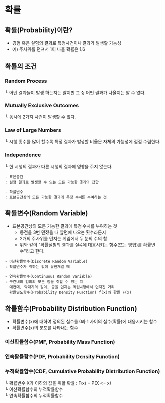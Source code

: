 # 확률
## 확률(Probability)이란?
- 경험 혹은 실험의 결과로 특정사건이나 결과가 발생할 가능성
- 예) 주사위를 던져서 1이 나올 확률은 1/6

## 확률의 조건
### Random Process
  └ 어떤 결과들이 발생 하는지는 알지만 그 중 어떤 결과가 나올지는 알 수 없다.
### Mutually Exclusive Outcomes
  └ 동시에 2가지 사건이 발생할 수 없다.
### Law of Large Numbers
  └ 시행 횟수를 많이 할수록 특정 결과가 발생할 비율은 자체의 가능성에 점점 수렴한다.
### Independence
  └ 한 시행의 결과가 다른 시행의 결과에 영향을 주지 않는다.
```
- 표본공간
: 실험 결과로 발생할 수 있는 모든 가능한 결과의 잡합

- 확률변수
: 표본공간상의 모든 가능한 결과에 특정 수치를 부여하는 것
```
## 확률변수(Random Variable)
- 표본공간상의 모든 가능한 결과에 특정 수치를 부여하는 것
  - 동전을 3번 던졌을 때 앞면에 나오는 횟수라든지
  - 2개의 주사위를 던지는 게임에서 두 눈의 수의 합
  - 위와 같이 "확률실험의 결과를 실수에 대응시키는 함수(또는 방법)를 확률변수"라고 한다.
```
- 이산확률변수(Discrete Random Variable)
: 확률변수가 취하는 값이 유한개일 때

- 연속확률변수(Continuous Random Variable)
: 구간내의 임의의 모든 점을 취할 수 있는 때
  예컨대, 막대기의 길이, 공을 던지는 독립시행에서 던져진 거리
  확률밀도함수(Probability Density Function) f(x)와 활률 F(x)
```

## 확률함수(Probability Distribution Function)
- 확률변수(x)에 대하여 정의된 실수를 0과 1 사이의 실수(확률)에 대응시키는 함수
- 확률변수(x)의 분포를 나타내는 함수

### 이산확률함수(PMF, Probability Mass Function)

### 연속활률함수(PDF, Probability Density Function)

### 누적확률함수(CDF, Cumulative Probability Distribution Function)
  └ 확률변수 X가 이하의 값을 취할 확률 : F(x) = P(X <= x)<br>
  └ 이산확률함수의 누적확률함수<br>
  └ 연속확률함수의 누적확률함수